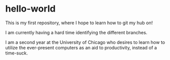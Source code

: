 # hello-world
This is my first repository, where I hope to learn how to git my hub on!

I am currently having a hard time identifying the different branches.

I am a second year at the University of Chicago who desires to learn how to utilize the ever-present computers as an aid to productivity, instead of a time-suck.
